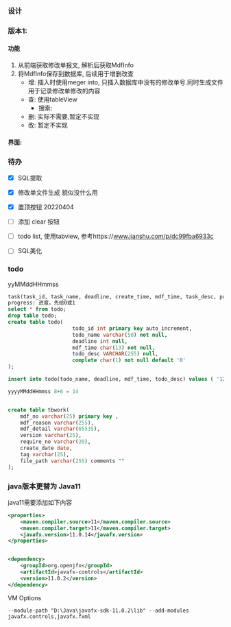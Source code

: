 ### 设计

### 版本1:

#### 功能

1. 从前端获取修改单报文, 解析后获取MdfInfo
2. 将MdfInfo保存到数据库, 后续用于增删改查
   - 增: 插入时使用meger into, 只插入数据库中没有的修改单号.同时生成文件用于记录修改单修改的内容
   - 查: 使用tableView
     - 搜索: 
   - 删: 实际不需要,暂定不实现
   - 改: 暂定不实现

#### 界面:





### 待办

- [x] SQL提取
- [x] 修改单文件生成 貌似没什么用
- [x] 置顶按钮 20220404
- [ ] 添加 clear 按钮
- [ ] todo list, 使用tabview, 参考https://www.jianshu.com/p/dc99fba6933c
- [ ] SQL美化



### todo

yyMMddHHmmss

```sql
task(task_id, task_name, deadline, create_time, mdf_time, task_desc, progress)
progress: 进度，先给0或1
select * from todo;
drop table todo;
create table todo(
                     todo_id int primary key auto_increment,
                     todo_name varchar(50) not null,
                     deadline int null,
                     mdf_time char(13) not null,
                     todo_desc VARCHAR(255) null,
                     complete char(1) not null default '0'
);

insert into todo(todo_name, deadline, mdf_time, todo_desc) values ( '123', 21313, 23123, '222');

yyyyMMddHHmmss 8+6 = 14


create table tbwork(
    mdf_no varchar(25) primary key ,
    mdf_reason varchar(255),
    mdf_detail varchar(65535),
    version varchar(25),
    require_no varchar(20),
    create_date date,
    tag varchar(25),
    file_path varchar(255) comments ""
);
```



### java版本更替为 Java11
java11需要添加如下内容
```xml
<properties>
    <maven.compiler.source>11</maven.compiler.source>
    <maven.compiler.target>11</maven.compiler.target>
    <javafx.version>11.0.14</javafx.version>
</properties>


<dependency>
    <groupId>org.openjfx</groupId>
    <artifactId>javafx-controls</artifactId>
    <version>11.0.2</version>
</dependency>
```
VM Options
```aidl
--module-path "D:\Java\javafx-sdk-11.0.2\lib" --add-modules javafx.controls,javafx.fxml
```

